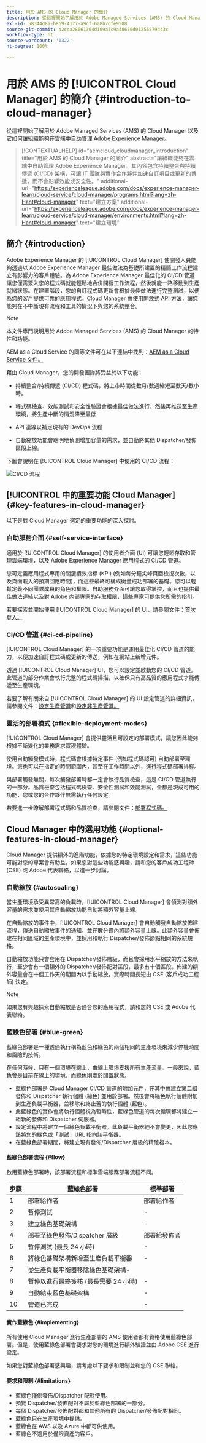 ```yaml
---
title: 用於 AMS 的 Cloud Manager 的簡介
description: 從這裡開始了解用於 Adobe​ Managed Services (AMS) 的 Cloud Manager 以及它如何讓組織能夠在雲端中自助管理 Adobe​ Experience Manager。
exl-id: 58344d8a-b869-4177-a9cf-6a8b7dfe9588
source-git-commit: a2cea28061304d109a3c9a48650d01255579443c
workflow-type: ht
source-wordcount: '1322'
ht-degree: 100%

---
```



# 用於 AMS 的 [!UICONTROL Cloud Manager] 的簡介 {#introduction-to-cloud-manager}

從這裡開始了解用於 Adobe&#x200B; Managed Services (AMS) 的 Cloud Manager 以及它如何讓組織能夠在雲端中自助管理 Adobe&#x200B; Experience Manager。

>[!CONTEXTUALHELP]
>id="aemcloud_cloudmanager_introduction"
>title="用於 AMS 的 Cloud Manager 的簡介"
>abstract="讓組織能夠在雲端中自助管理 Adobe Experience Manager。其內容包含持續整合與持續傳遞 (CI/CD) 架構，可讓 IT 團隊與實作合作夥伴加速自訂項目或更新的傳遞，而不會影響效能或安全性。"
>additional-url="https://experienceleague.adobe.com/docs/experience-manager-learn/cloud-service/cloud-manager/programs.html?lang=zh-Hant#cloud-manager" text="建立方案"
>additional-url="https://experienceleague.adobe.com/docs/experience-manager-learn/cloud-service/cloud-manager/environments.html?lang=zh-Hant#cloud-manager" text="建立環境"

## 簡介 {#introduction}

Adobe Experience Manager 的 [!UICONTROL Cloud Manager] 使開發人員能夠透過以 Adob&#x200B;&#x200B;e Experience Manager 最佳做法為基礎所建置的精簡工作流程建立有影響力的客戶體驗。為 Adob&#x200B;&#x200B;e Experience Manager 最佳化的 CI/CD 管道讓您僅需簽入您的程式碼就能輕鬆地合併開發工作流程，然後就能一路移動到生產就緒狀態。在建置階段，您的自訂程式碼更新會根據最佳做法進行完整測試，以便為您的客戶提供可靠的應用程式。Cloud Manager 會使用開放式 API 方法，讓您能夠在不中斷現有流程和工具的情況下與您的系統整合。

>[!NOTE]
>
>本文件專門說明用於 Adob&#x200B;&#x200B;e Managed Services (AMS) 的 Cloud Manager 的特性和功能。
>
>AEM as a Cloud Service 的同等文件可在以下連結中找到：[AEM as a Cloud Service 文件。](https://experienceleague.adobe.com/docs/experience-manager-cloud-service/content/implementing/home.html)

藉由 Cloud Manager，您的開發團隊將受益於以下功能：

* 持續整合/持續傳遞 (CI/CD) 程式碼，將上市時間從數月/數週縮短至數天/數小時。

* 程式碼檢查、效能測試和安全性驗證會根據最佳做法進行，然後再推送至生產環境，將生產中斷的情況降至最低

* API 連線以補足現有的 DevOps 流程

* 自動縮放功能會聰明地偵測增加容量的需求，並自動將其他 Dispatcher/發佈區段上線。

下圖會說明在 [!UICONTROL Cloud Manager] 中使用的 CI/CD 流程：

![CI/CD 流程](/help/assets/screen_shot_2018-05-12at73843pm.png)

## [!UICONTROL  中的重要功能 Cloud Manager] {#key-features-in-cloud-manager}

以下是對 Cloud Manager 選定的重要功能的深入探討。

### 自助服務介面 {#self-service-interface}

適用於 [!UICONTROL Cloud Manager] 的使用者介面 (UI) 可讓您輕鬆存取和管理雲端環境，以及 Adobe Experience Manager 應用程式的 CI/CD 管道。

您可定義應用程式專用的關鍵績效指標 (KPI) (例如每分鐘尖峰頁面檢視次數，以及頁面載入的預期回應時間)，而這些最終可構成衡量成功部署的基礎。您可以輕鬆定義不同團隊成員的角色和權限。自助服務介面可讓您取得掌控，而且也提供最佳做法連結以及對 Adobe 內部專家的存取權限，這些專家可提供您所需的指引。

若要探索並開始使用 [!UICONTROL Cloud Manager] 的 UI，請參閱文件：[首次登入。](/help/getting-started/first-time-login.md)

### CI/CD 管道 {#ci-cd-pipeline}

[!UICONTROL Cloud Manager] 的一項重要功能是運用最佳化 CI/CD 管道的能力，以便加速自訂程式碼或更新的傳送，例如在網站上新增元件。

透過 [!UICONTROL Cloud Manager] UI，您可以設定並啟動您的 CI/CD 管道。此管道的部分作業會執行完整的程式碼掃描，以確保只有高品質的應用程式才能傳遞至生產環境。

若要了解有關來自 [!UICONTROL Cloud Manager] 的 UI 設定管道的詳細資訊，請參閱文件：[設定生產管道](/help/using/production-pipelines.md)和[設定非生產管道。](/help/using/non-production-pipelines.md)

### 靈活的部署模式 {#flexible-deployment-modes}

[!UICONTROL Cloud Manager] 會提供靈活且可設定的部署模式，讓您因此能夠根據不斷變化的業務需求實現體驗。

使用自動觸發模式時，程式碼會根據特定事件 (例如程式碼認可) 自動部署至環境。您也可以在指定的時間範圍內，甚至在工作時間以外，進行程式碼部署排程。

與部署觸發無關，每次觸發部署時都一定會執行品質檢查，這是 CI/CD 管道執行的一部分。品質檢查包括程式碼檢查、安全性測試和效能測試，全都是現成可用的功能，您或您的合作夥伴無需執行任何設定。

若要進一步瞭解部署程式碼和品質檢查，請參閱文件：[部署程式碼。](/help/using/code-deployment.md)

## Cloud Manager 中的選用功能 {#optional-features-in-cloud-manager}

Cloud Manager 提供額外的進階功能，依據您的特定環境設定和需求，這些功能可能對您的專案會有助益。如果您對這些功能感興趣，請和您的客戶成功工程師 (CSE) 或 Adob&#x200B;&#x200B;e 代表聯絡，以進一步討論。

### 自動縮放 {#autoscaling}

當生產環境承受異常高的負載時，[!UICONTROL Cloud Manager] 會偵測對額外容量的需求並使用其自動縮放功能自動將額外容量上線。

在自動縮放的事件中，[!UICONTROL Cloud Manager] 會自動觸發自動縮放佈建流程，傳送自動縮放事件的通知，並在數分鐘內將額外容量上線。此額外容量會佈建在相同區域的生產環境中，並採用和執行 Dispatcher/發佈節點相同的系統規格。

自動縮放功能只會套用在 Dispatcher/發佈層級，而且會採用水平縮放的方法來執行，至少會有一個額外的 Dispatcher/發佈配對區段，最多有十個區段。佈建的額外容量會在十個工作天的期間內以手動縮放，實際時間長短由 CSE (客戶成功工程師) 決定。

>[!NOTE]
>
>如果您有興趣探索自動縮放是否適合您的應用程式，請和您的 CSE 或 Adob&#x200B;&#x200B;e 代表聯絡。

### 藍綠色部署 {#blue-green}

藍綠色部署是一種透過執行稱為藍色和綠色的兩個相同的生產環境來減少停機時間和風險的技術。

在任何時候，只有一個環境在線上，由線上環境支援所有生產流量。一般來說，藍色會是目前在線上的環境，而綠色則處於閒置狀態。

* 藍綠色部署是 Cloud Manager CI/CD 管道的附加元件，在其中會建立第二組發佈和 Dispatcher 執行個體 (綠色) 並用於部署。然後會將綠色執行個體附加到生產負載平衡器，並移除和終止舊的執行個體 (藍色)。
* 此藍綠色的實作會將執行個體視為暫時性，藍綠色管道的每次循環都將建立一組新的發佈和 Dispatcher 伺服器。
* 設定流程中將建立一個綠色負載平衡器。此負載平衡器絕不會變更，因此您應該將您的綠色或「測試」URL 指向該平衡器。
* 在藍綠色部署期間，將建立現有發佈/Dispatcher 層級的精確複本。

#### 藍綠色部署流程 {#flow}

啟用藍綠色部署時，該部署流程和標準雲端服務部署流程不同。

| 步驟 | 藍綠色部署 | 標準部署 |
|---|---|---|
| 1 | 部署給作者 | 部署給作者 |
| 2 | 暫停測試 | - |
| 3 | 建立綠色基礎架構 | - |
| 4 | 部署至綠色發佈/Dispatcher 層級 | 部署給發佈者 |
| 5 | 暫停測試 (最長 24 小時) | - |
| 6 | 將綠色基礎架構新增至生產負載平衡器 | - |
| 7 | 從生產負載平衡器移除綠色基礎架構- |
| 8 | 暫停以進行最終簽核 (最長需要 24 小時) | - |
| 9 | 自動結束藍色基礎架構 | - |
| 10 | 管道已完成 | - |

#### 實作藍綠色 {#implementing}

所有使用 Cloud Manager 進行生產部署的 AMS 使用者都有資格使用藍綠色部署。但是，使用藍綠色部署會要求對您的環境進行額外驗證並由 Adob&#x200B;&#x200B;e CSE 進行設定。

如果您對藍綠色部署感興趣，請考慮以下要求和限制並和您的 CSE 聯絡。

#### 要求和限制 {#limitations}

* 藍綠色僅供發佈/Dispatcher 配對使用。
* 預覽 Dispatcher/發佈配對不屬於藍綠色部署的一部分。
* 每個 Dispatcher/發佈配對都和其他所有的 Dispatcher/發佈配對相同。
* 藍綠色只在生產環境中提供。
* 藍綠色在 AWS 以及 Azure 中都可供使用。
* 藍綠色不適用於僅限資產的客戶。

